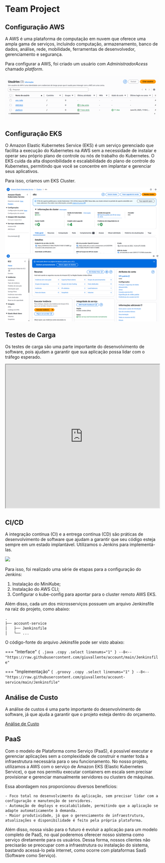 # Team Project

## Configuração AWS

A AWS é uma plataforma de computação em nuvem que oferece uma ampla gama de serviços, incluindo computação, armazenamento, banco de dados, análise, rede, mobilidade, ferramentas de desenvolvedor, gerenciamento e segurança.

Para configurar a AWS, foi criado um usuário com *AdministradorAcess* chamado *platform*.

![](img/userAWS.png)

## Configuração EKS

O Amazon Elastic Kubernetes Service (EKS) é um serviço gerenciado que facilita a execução do Kubernetes na AWS sem a necessidade de instalar e operar seu próprio plano de controle ou nós de trabalho do Kubernetes. O EKS cuida da alta disponibilidade e escalabilidade do plano de controle do Kubernetes, permitindo que você se concentre em implantar e gerenciar seus aplicativos.

Para isso, criamos um EKS Cluster.

![](img/eks.png)
![](img/ec2.png)

## Testes de Carga 

Os testes de carga são uma parte importante do desenvolvimento de software, pois ajudam a garantir que sua aplicação possa lidar com o tráfego esperado. 

<iframe width="100%" height="470" src="https://www.youtube.com/watch?v=j4Ju5vX0feI" allowfullscreen></iframe>

## CI/CD

A integração contínua (CI) e a entrega contínua (CD) são práticas de desenvolvimento de software que ajudam a garantir que seu código esteja sempre em um estado implantável. Utilizamos o Jenkins para implementá-las. 

![](img/jenkis.png)

Para isso, foi realizado uma série de etapas para a configuração do Jenkins:

1. Instalação do MiniKube;
1. Instalação do AWS CLI;
1. Configurar o kube-config para apontar para o cluster remoto AWS EKS.

Além disso, cada um dos microsserviços possuem um arquivo Jenkinsfile na raiz do projeto, como abaixo:

``` { .bash }
.
├── account-service
│   ├── Jenkinsfile
│   └── ...
```

O código-fonte do arquivo Jekinsfile pode ser visto abaixo:

=== "Interface"
    ``` { .java .copy .select linenums="1" }
    --8<-- "https://raw.githubusercontent.com/giuvallente/account/main/Jenkinsfile"
    ```

=== "Implementação"
    ``` { .groovy .copy .select linenums="1" }
    --8<-- "https://raw.githubusercontent.com/giuvallente/account-service/main/Jenkinsfile"
    ```

## Análise de Custo

A análise de custos é uma parte importante do desenvolvimento de software, já que ajuda a garantir que o projeto esteja dentro do orçamento.

[Análise de Custo](https://calculator.aws/#/estimate?id=ebffd68db3ee23493c3bcef702142e42c0e0db76)

## PaaS

Com o modelo de Plataforma como Serviço (PaaS), é possível executar e gerenciar aplicações sem a complexidade de construir e manter toda a infraestrutura necessária para o seu funcionamento. No nosso projeto, utilizamos a AWS com o serviço de Amazon EKS (Elastic Kubernetes Service), o que nos permitiu executar containers em escala sem precisar provisionar e gerenciar manualmente servidores ou clusters de máquinas.

Essa abordagem nos proporcionou diversos benefícios:

	- Foco total no desenvolvimento da aplicação, sem precisar lidar com a configuração e manutenção de servidores.
	- Automação de deploys e escalabilidade, permitindo que a aplicação se adapte automaticamente à demanda.
	- Maior produtividade, já que o gerenciamento de infraestrutura, atualizações e disponibilidade é feito pela própria plataforma.

Além disso, nossa visão para o futuro é evoluir a aplicação para um modelo completo de PaaS, no qual poderemos oferecer nosso sistema como serviço diretamente para os usuários. Dessa forma, nossos clientes não precisarão se preocupar com a infraestrutura ou instalação do sistema, bastando acessá-lo pela internet, como ocorre com plataformas SaaS (Software como Serviço).

